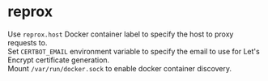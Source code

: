 # reprox

Use `reprox.host` Docker container label to specify the host to proxy requests to.  
Set `CERTBOT_EMAIL` environment variable to specify the email to use for Let's Encrypt certificate generation.  
Mount `/var/run/docker.sock` to enable docker container discovery.
